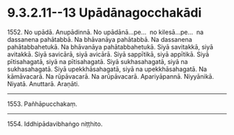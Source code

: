 # 9.3.2.11--13 Upādānagocchakādi

1552\. No upādā. Anupādinnā. No upādānā…pe…  no kilesā…pe…  na dassanena pahātabbā. Na bhāvanāya pahātabbā. Na dassanena pahātabbahetukā. Na bhāvanāya pahātabbahetukā. Siyā savitakkā, siyā avitakkā. Siyā savicārā, siyā avicārā. Siyā sappītikā, siyā appītikā. Siyā pītisahagatā, siyā na pītisahagatā. Siyā sukhasahagatā, siyā na sukhasahagatā. Siyā upekkhāsahagatā, siyā na upekkhāsahagatā. Na kāmāvacarā. Na rūpāvacarā. Na arūpāvacarā. Apariyāpannā. Niyyānikā. Niyatā. Anuttarā. Araṇāti.

---

1553\. Pañhāpucchakaṃ.

---

1554\. Iddhipādavibhaṅgo niṭṭhito.
